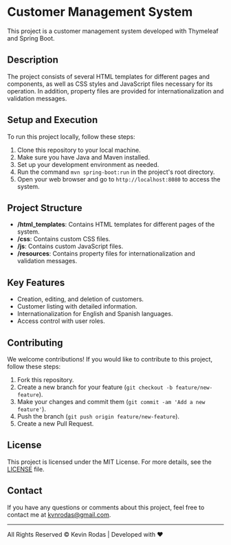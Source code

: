 # Customer Management System

This project is a customer management system developed with Thymeleaf and Spring Boot.

## Description

The project consists of several HTML templates for different pages and components, as well as CSS styles and JavaScript files necessary for its operation. In addition, property files are provided for internationalization and validation messages.

## Setup and Execution

To run this project locally, follow these steps:

1. Clone this repository to your local machine.
2. Make sure you have Java and Maven installed.
3. Set up your development environment as needed.
4. Run the command `mvn spring-boot:run` in the project's root directory.
5. Open your web browser and go to `http://localhost:8080` to access the system.

## Project Structure

- **/html_templates**: Contains HTML templates for different pages of the system.
- **/css**: Contains custom CSS files.
- **/js**: Contains custom JavaScript files.
- **/resources**: Contains property files for internationalization and validation messages.

## Key Features

- Creation, editing, and deletion of customers.
- Customer listing with detailed information.
- Internationalization for English and Spanish languages.
- Access control with user roles.

## Contributing

We welcome contributions! If you would like to contribute to this project, follow these steps:

1. Fork this repository.
2. Create a new branch for your feature (`git checkout -b feature/new-feature`).
3. Make your changes and commit them (`git commit -am 'Add a new feature'`).
4. Push the branch (`git push origin feature/new-feature`).
5. Create a new Pull Request.

## License

This project is licensed under the MIT License. For more details, see the [LICENSE](LICENSE) file.

## Contact

If you have any questions or comments about this project, feel free to contact me at kvnrodas@gmail.com.

---

All Rights Reserved © Kevin Rodas | Developed with ❤️
